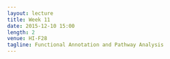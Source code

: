 ```yaml
---
layout: lecture
title: Week 11
date: 2015-12-10 15:00
length: 2
venue: HI-F28
tagline: Functional Annotation and Pathway Analysis
---
```

